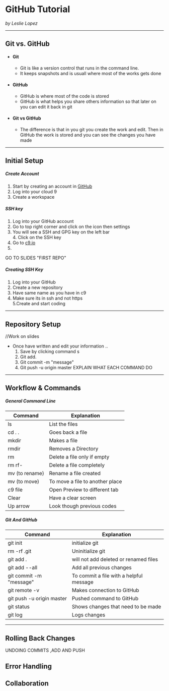 # GitHub Tutorial

_by Leslie Lopez_

---
## Git vs. GitHub  
* #### Git 
  * Git is like a version control that runs in the command line.
  * It keeps snapshots and is usuall where most of the works gets done 
* #### GitHub 
  * GitHub is where most of the code is stored 
  * GitHub is what helps you share others information so that later on you can edit it back in git
* #### Git vs GitHub
   * The difference is that in you git you create the work and edit. Then in GitHub the work is stored and you can see the changes you have made 


---
## Initial Setup
##### Create Account
1. Start by creating an account in [GitHub](www.github.com)
2. Log into your cloud 9
3. Create a workspace 
##### SSH key  
1. Log into your GitHub account
2. Go to top right corner and click on the icon then settings
3. You will see a SSH and GPG key on the left bar  
      4. Click on the SSH key  
1. Go to [c9.io](www.c9.io) 
2. 

GO TO SLIDES "FIRST REPO"
##### Creating SSH Key
1. Log into your GitHub  
2. Create a new repository
3. Have same name as you have in c9
4. Make sure its in ssh and not https  
5.Create and start coding


---
## Repository Setup
//Work on slides
* Once have written and edit your information ..   
  1. Save by clicking command s
  2. Git add.
  3. Git commit -m "message"
  4. Git push -u origin master
EXPLAIN WHAT EACH COMMAND DO 

---
## Workflow & Commands
##### General Command Line
| Command | Explanation|
|-----|-----|
| ls | List the files |
| cd . .|Goes back a file |
| mkdir |Makes a file|
| rmdir |Removes a Directory|
| rm | Delete a file only if empty|
|rm rf- |Delete a file completely|
|mv (to rename)|Rename a file created 
|mv (to move)| To move a file to another place |
|c9 file|Open Preview to different tab|
|Clear| Have a clear screen|
|Up arrow|Look though previous codes|
##### Git And GitHub
| Command | Explanation|
|-----|-----|
|git init|initialize git
|rm -rf .git|Uninitialize git
|git add .|will not add deleted or renamed files
|git add --all| Add all previous changes
|git commit -m "message"|To commit a file with a helpful message 
|git remote -v|Makes connection to GitHub|
|git push -u origin master|Pushed command to GitHub|
|git status|Shows changes that need to be made|
|git log| Logs changes
---
## Rolling Back Changes
UNDOING COMMITS ,ADD AND PUSH


## Error Handling


## Collaboration